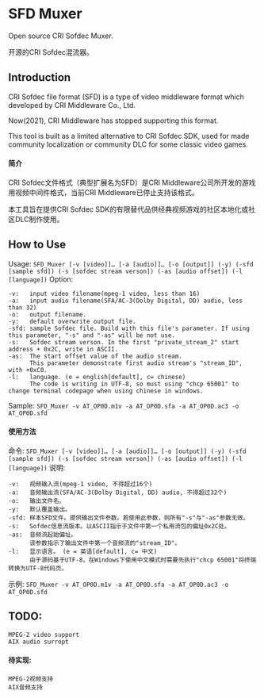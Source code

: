 # SFD Muxer

Open source CRI Sofdec Muxer.

开源的CRI Sofdec混流器。

## Introduction
CRI Sofdec file format (SFD) is a type of video middleware format which developed by CRI Middleware Co., Ltd.

Now(2021), CRI Middleware has stopped supporting this format.

This tool is built as a limited alternative to CRI Sofdec SDK, used for made community localization or community DLC for some classic video games.

#### 简介
CRI Sofdec文件格式（典型扩展名为SFD）是CRI Middleware公司所开发的游戏用视频中间件格式，当前CRI Middleware已停止支持该格式。

本工具旨在提供CRI Sofdec SDK的有限替代品供经典视频游戏的社区本地化或社区DLC制作使用。

## How to Use
Usage:
    `SFD_Muxer [-v [video]]… [-a [audio]]… [-o [output]] (-y) (-sfd [sample sfd]) (-s [sofdec stream verson]) (-as [audio offset]) (-l [language])`
Option:

    -v:   input video filename(mpeg-1 video, less than 16)  
	-a:   input audio filename(SFA/AC-3(Dolby Digital, DD) audio, less than 32)
	-o:   output filename.
    -y:   default overwrite output file.
    -sfd: sample Sofdec file. Build with this file's parameter. If using this parameter, "-s" and "-as" will be not use.
    -s:   Sofdec stream verson. In the first "private_stream_2" start address + 0x2C, write in ASCII.
    -as:  The start offset value of the audio stream.
          This parameter demonstrate first audio stream's "stream_ID", with +0xC0.
    -l:   language. (e = english[default], c= chinese)
          The code is writing in UTF-8, so must using "chcp 65001" to change terminal codepage when using chinese in windows.

Sample:
    `SFD_Muxer -v AT_OP0D.m1v -a AT_OP0D.sfa -a AT_OP0D.ac3 -o AT_OP0D.sfd`

#### 使用方法
命令:
    `SFD_Muxer [-v [video]]… [-a [audio]]… [-o [output]] (-y) (-sfd [sample sfd]) (-s [sofdec stream verson]) (-as [audio offset]) (-l [language])`
说明:

    -v:   视频输入流(mpeg-1 video, 不得超过16个)
    -a:   音频输出流(SFA/AC-3(Dolby Digital, DD) audio, 不得超过32个)
    -o:   输出文件名。
    -y:   默认覆盖输出。
    -sfd: 样本SFD文件。提供输出文件参数。若使用此参数，则所有"-s"与"-as"参数无效。
    -s:   Sofdec信息流版本。以ASCII指示于文件中第一个私用流包的偏址0x2C处。
    -as:  音频流起始偏址。
          该参数指示了输出文件中第一个音频流的"stream_ID"。
    -l:   显示语言。 (e = 英语[default], c= 中文)
          由于源码基于UTF-8，在Windows下使用中文模式时需要先执行"chcp 65001"将终端转换为UTF-8代码页。

示例:
    `SFD_Muxer -v AT_OP0D.m1v -a AT_OP0D.sfa -a AT_OP0D.ac3 -o AT_OP0D.sfd`


## TODO:
    MPEG-2 video support
    AIX audio surropt

#### 待实现:
    MPEG-2视频支持
    AIX音频支持
